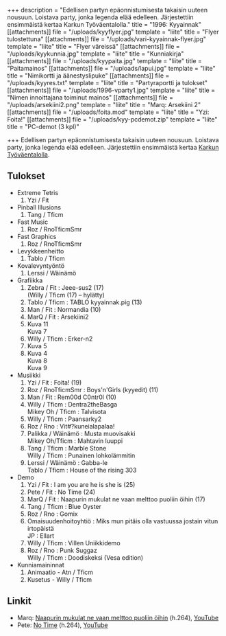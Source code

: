 +++
description = "Edellisen partyn epäonnistumisesta takaisin uuteen nousuun. Loistava party, jonka legenda elää edelleen. Järjestettiin ensimmäistä kertaa Karkun Työväentalolla."
title = "1996: Kyyainnak"
[[attachments]]
file = "/uploads/kyyflyer.jpg"
template = "liite"
title = "Flyer tulostettuna"
[[attachments]]
file = "/uploads/vari-kyyainnak-flyer.jpg"
template = "liite"
title = "Flyer väreissä"
[[attachments]]
file = "/uploads/kyykunnia.jpg"
template = "liite"
title = "Kunniakirja"
[[attachments]]
file = "/uploads/kyypaita.jpg"
template = "liite"
title = "Paitamainos"
[[attachments]]
file = "/uploads/lapui.jpg"
template = "liite"
title = "Nimikortti ja äänestyslipuke"
[[attachments]]
file = "/uploads/kyyres.txt"
template = "liite"
title = "Partyraportti ja tulokset"
[[attachments]]
file = "/uploads/1996-vparty1.jpg"
template = "liite"
title = "Nimen innoittajana toiminut mainos"
[[attachments]]
file = "/uploads/arsekiini2.png"
template = "liite"
title = "Marq: Arsekiini 2"
[[attachments]]
file = "/uploads/foita.mod"
template = "liite"
title = "Yzi: Foita!"
[[attachments]]
file = "/uploads/kyy-pcdemot.zip"
template = "liite"
title = "PC-demot (3 kpl)"

+++
Edellisen partyn epäonnistumisesta takaisin uuteen nousuun. Loistava party, jonka legenda elää edelleen. Järjestettiin ensimmäistä kertaa [Karkun Työväentalolla](http://www.karkku.net/page.php?id=31&js=1).

## Tulokset

* Extreme Tetris
  1. Yzi / Fit
* Pinball Illusions
  1. Tang / Tficm
* Fast Music
  1. Roz / RnoTficmSmr
* Fast Graphics
  1. Roz / RnoTficmSmr
* Levykkeenheitto
  1. Tablo / Tficm 
* Kovalevyntyöntö
  1. Lerssi / Wäinämö
* Grafiikka
  1. Zebra / Fit : Jeee-sus2 (17)  
     (Willy / Tficm (17) – hylätty)
  2. Tablo / Tficm : TABLO kyyainnak.pig (13)
  3. Man / Fit : Normandia (10)
  4. MarQ / Fit : Arsekiini2
  5. Kuva 11  
     Kuva 7
  6. Willy / Tficm : Erker-n2
  7. Kuva 5
  8. Kuva 4  
     Kuva 8  
     Kuva 9
* Musiikki
  1. Yzi / Fit : Foita! (19)
  2. Roz / RnoTficmSmr : Boys'n'Girls (kyyedit) (11)
  3. Man / Fit : Rem00d C0ntr0l (10)
  4. Willy / Tficm : Dentra2theBasga  
     Mikey Oh / Tficm : Talvisota
  5. Willy / Tficm : Paansarky2
  6. Roz / Rno : Vit#?kuneialapalaa!
  7. Palikka / Wäinämö : Musta muovisakki  
     Mikey Oh/Tficm : Mahtavin luuppi
  8. Tang / Tficm : Marble Stone  
     Willy / Tficm : Punainen lohkolämmitin
  9. Lerssi / Wäinämö : Gabba-le  
     Tablo / Tficm : House of the rising 303
* Demo
  1. Yzi / Fit : I am you are he is she is (25)
  2. Pete / Fit : No Time (24)
  3. MarQ / Fit : Naapurin mukulat ne vaan melttoo puoliin öihin (17)
  4. Tang / Tficm : Blue Oyster
  5. Roz / Rno : Gomix
  6. Omaisuudenhoitoyhtiö : Miks mun pitäis olla vastuussa jostain vitun irtopäistä  
     JP : Ellart
  7. Willy / Tficm : Villen Uniikkidemo
  8. Roz / Rno : Punk Suggaz  
     Willy / Tficm : Doodiskeksi (Vesa edition)
* Kunniamaininnat
  1. Animaatio - Atn / Tficm
  2. Kusetus - Willy / Tficm

## Linkit

* Marq: [Naapurin mukulat ne vaan melttoo puoliin öihin](http://www.kameli.net/\~marq/naapurin-mukulat.mp4) (h.264), [YouTube](http://www.youtube.com/watch?v=fC8sTHTXkbI)
* Pete: [No Time](http://www.kameli.net/\~marq/notime.mp4) (h.264), [YouTube](http://www.youtube.com/watch?v=S9STNe2V6HE)